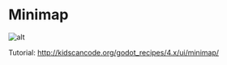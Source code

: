 # Minimap

![alt](http://kidscancode.org/godot_recipes/4.x/img/minimap_12.png)

Tutorial:
http://kidscancode.org/godot_recipes/4.x/ui/minimap/
